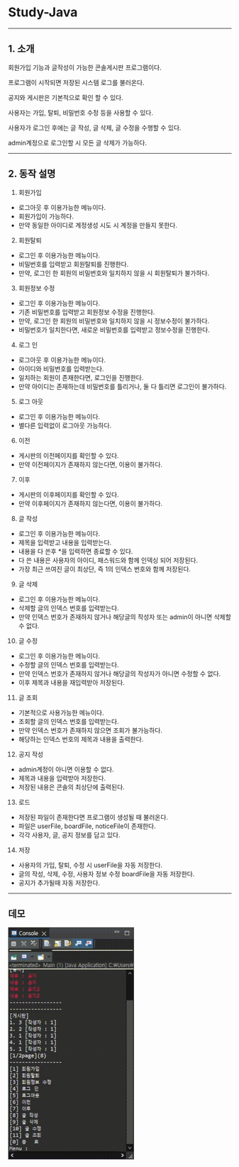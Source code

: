 # Study-Java
---------------------
## 1. 소개

회원가입 기능과 글작성이 가능한 콘솔게시판 프로그램이다.

프로그램이 시작되면 저장된 시스템 로그를 불러온다.

공지와 게시판은 기본적으로 확인 할 수 있다.

사용자는 가입, 탈퇴, 비밀번호 수정 등을 사용할 수 있다.

사용자가 로그인 후에는 글 작성, 글 삭제, 글 수정을 수행할 수 있다.

admin계정으로 로그인할 시 모든 글 삭제가 가능하다.

---------------------
## 2. 동작 설명

1. 회원가입
  * 로그아웃 후 이용가능한 메뉴이다.
  * 회원가입이 가능하다.
  * 만약 동일한 아이디로 계정생성 시도 시 계정을 만들지 못한다.

2. 회원탈퇴
  * 로그인 후 이용가능한 메뉴이다.
  * 비밀번호를 입력받고 회원탈퇴를 진행한다.
  * 만약, 로그인 한 회원의 비밀번호와 일치하지 않을 시 회원탈퇴가 불가하다.

3. 회원정보 수정
  * 로그인 후 이용가능한 메뉴이다.
  * 기존 비밀번호를 입력받고 회원정보 수정을 진행한다.
  * 만약, 로그인 한 회원의 비밀번호와 일치하지 않을 시 정보수정이 불가하다.
  * 비밀번호가 일치한다면, 새로운 비밀번호를 입력받고 정보수정을 진행한다.

4. 로그 인
  * 로그아웃 후 이용가능한 메뉴이다.
  * 아이디와 비밀번호를 입력받는다.
  * 일치하는 회원이 존재한다면, 로그인을 진행한다.
  * 만약 아이디는 존재하는데 비밀번호를 틀리거나, 둘 다 틀리면 로그인이 불가하다.

5. 로그 아웃
  * 로그인 후 이용가능한 메뉴이다.
  * 별다른 입력없이 로그아웃 가능하다.

6. 이전
  * 게시판의 이전페이지를 확인할 수 있다.
  * 만약 이전페이지가 존재하지 않는다면, 이용이 불가하다.

7. 이후
  * 게시판의 이후페이지를 확인할 수 있다.
  * 만약 이후페이지가 존재하지 않는다면, 이용이 불가하다.

8. 글 작성
  * 로그인 후 이용가능한 메뉴이다.
  * 제목을 입력받고 내용을 입력받는다.
  * 내용을 다 쓴후 *을 입력하면 종료할 수 있다.
  * 다 쓴 내용은 사용자의 아이디, 패스워드와 함께 인덱싱 되어 저장된다.
  * 가장 최근 쓰여진 글이 최상단, 즉 1의 인덱스 번호와 함께 저장된다.

9. 글 삭제
  * 로그인 후 이용가능한 메뉴이다.
  * 삭제할 글의 인덱스 번호를 입력받는다.
  * 만약 인덱스 번호가 존재하지 않거나 해당글의 작성자 또는 admin이 아니면 삭제할 수 없다.

10. 글 수정
  * 로그인 후 이용가능한 메뉴이다.
  * 수정할 글의 인덱스 번호를 입력받는다.
  * 만약 인덱스 번호가 존재하지 않거나 해당글의 작성자가 아니면 수정할 수 없다.
  * 이후 제목과 내용을 재입력받아 저장된다.

11. 글 조회
  * 기본적으로 사용가능한 메뉴이다.
  * 조회할 글의 인덱스 번호를 입력받는다.
  * 만약 인덱스 번호가 존재하지 않으면 조회가 불가능하다.
  * 해당하는 인덱스 번호의 제목과 내용을 출력한다.

12. 공지 작성
  * admin계정이 아니면 이용할 수 없다.
  * 제목과 내용을 입력받아 저장한다.
  * 저장된 내용은 콘솔의 최상단에 출력된다.

13. 로드
  * 저장된 파일이 존재한다면 프로그램이 생성될 때 불러온다.
  * 파일은 userFile, boardFile, noticeFile이 존재한다.
  * 각각 사용자, 글, 공지 정보를 담고 있다.

14. 저장
  * 사용자의 가입, 탈퇴, 수정 시 userFile을 자동 저장한다.
  * 글의 작성, 삭제, 수정, 사용자 정보 수정 boardFile을 자동 저장한다.
  * 공지가 추가될때 자동 저장한다.

--------------------
## 데모
![이미지](https://github.com/kimseungwoo449/consoleBoard/blob/master/consoleBoard/2024-03-29-17-25-12.gif)
